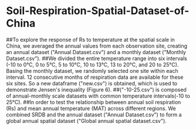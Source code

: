 # Soil-Respiration-Spatial-Dataset-of-China
##To explore the response of Rs to temperature at the spatial scale in China, we averaged the annual values from each observation site, 
creating an annual dataset ("Annual Dataset.csv") and a monthly dataset ("Monthly Dataset.csv").
##We divided the entire temperature range into six intervals (-10 to 0°C, 0 to 5°C, 5 to 10°C, 10 to 13°C, 13 to 20°C, and 20 to 25°C). Basing the
monthly dataset, we randomly selected one site within each interval. 12 consecutive months of respiration data are available for these six sites.
So a new dataframe ("new.csv") is obtained, which is used to demonstrate Jensen's inequality (Figure 6).
##("-10-25.csv") is composed of annual-monthly scale datasets with common temperature intervals(-10 to 25°C).
##In order to test the relationship between annual soil respiration (Rs) and mean annual temperature (MAT) across different regions. We combined 
SRDB and the annual dataset ("Annual Dataset.csv") to form a global annual spatial dataset ("Global annual spatial dataset.csv").
